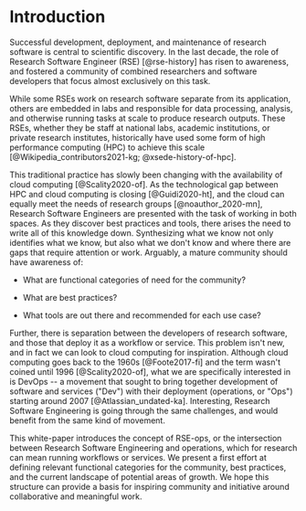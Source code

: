 # Introduction

Successful development, deployment, and maintenance of research software
is central to scientific discovery. In the last decade, the role of
Research Software Engineer (RSE) [@rse-history] has risen to awareness,
and fostered a community of combined researchers and software developers
that focus almost exclusively on this task.

While some RSEs work on research software separate from its application,
others are embedded in labs and responsible for data processing,
analysis, and otherwise running tasks at scale to produce research
outputs. These RSEs, whether they be staff at national labs, academic
institutions, or private research institutes, historically have used
some form of high performance computing (HPC) to achieve this scale
[@Wikipedia_contributors2021-kg; @xsede-history-of-hpc].

This traditional practice has slowly been changing with the availability
of cloud computing [@Scality2020-of]. As the technological gap between
HPC and cloud computing is closing [@Guidi2020-ht], and the cloud can
equally meet the needs of research groups [@noauthor_2020-mn], Research
Software Engineers are presented with the task of working in both
spaces. As they discover best practices and tools, there arises the need
to write all of this knowledge down. Synthesizing what we know not only
identifies what we know, but also what we don't know and where there are
gaps that require attention or work. Arguably, a mature community should
have awareness of:

-   What are functional categories of need for the community?

-   What are best practices?

-   What tools are out there and recommended for each use case?

Further, there is separation between the developers of research
software, and those that deploy it as a workflow or service. This
problem isn't new, and in fact we can look to cloud computing for
inspiration. Although cloud computing goes back to the 1960s
[@Foote2017-fi] and the term wasn't coined until 1996 [@Scality2020-of],
what we are specifically interested in is DevOps -- a movement that
sought to bring together development of software and services (\"Dev\")
with their deployment (operations, or \"Ops\") starting around 2007
[@Atlassian_undated-ka]. Interesting, Research Software Engineering is
going through the same challenges, and would benefit from the same kind
of movement.

This white-paper introduces the concept of RSE-ops, or the intersection
between Research Software Engineering and operations, which for research
can mean running workflows or services. We present a first effort at
defining relevant functional categories for the community, best
practices, and the current landscape of potential areas of growth. We
hope this structure can provide a basis for inspiring community and
initiative around collaborative and meaningful work.
